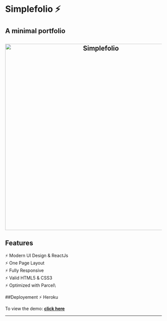 # Simplefolio ⚡️ 
## A minimal portfolio 

<h2 align="center">
  <img src="https://github.com/cobidev/gatsby-simplefolio/blob/master/examples/example.gif" alt="Simplefolio" width="600px" />
  <br>
</h2>

## Features

⚡️ Modern UI Design & ReactJs\
⚡️ One Page Layout\
⚡️ Fully Responsive\
⚡️ Valid HTML5 & CSS3\
⚡️ Optimized with Parcel\

##Deployement 
⚡️ Heroku

To view the demo: **[click here](http://fouadae.herokuapp.com/)**

---

